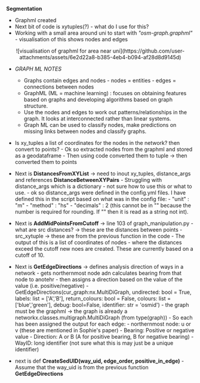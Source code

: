 **Segmentation**

- Graphml created
- Next bit of code is xytuples(?) - what do I use for this?
- Working with a small area around uni to start with *"osm-graph.graphml"* - visualisation of this shows nodes and edges

<p align = "center">
![visualisation of graphml for area near uni](https://github.com/user-attachments/assets/6e2d22a8-b385-4eb4-b094-af28d8d9145d)
</p>

- *GRAPH ML NOTES*
    - Graphs contain edges and nodes
          - nodes = entities
          - edges = connections between nodes
    - GraphML (ML = machine learning) : focuses on obtaining features based on graphs and developing algorithms based on graph structure.
    - Use the nodes and edges to work out patterns/relationships in the graph. It looks at interconnected rather than linear systems.
    - Graph ML can be used to classify nodes, make predictions on missing links between nodes and classify graphs.
 
- Is xy_tuples a list of coordinates for the nodes in the network? then convert to points?
      - Ok so extracted nodes from the graphml and stored as a geodataframe
            - Then using code converted them to tuple -> then converted them to points
  
- Next is **DistancesFromXYList** -> need to inout xy_tuples, distance_args and references **DistanceBetweenXYPairs**
      - Struggling with distance_args which is a dictionary - not sure how to use this or what to use.
      - ok so distance_args were defined in the config.yml files. I have defined this in the script based on what was in the config file:
            - "unit" : "m"
            - "method" : "hs"
            - "decimals" : 2 (this cannot be in "" because the number is required for rounding. If "" then it is read as a string not int).

- Next is **AddMidPointsFromCutoff** -> line 103 of graph_manipulation.py
      - what are src distances? -> these are the distances between points
      - src_xytuple -> these are from the previous function in the code
      - The output of this is a list of coordinates of nodes
            - where the distances exceed the cutoff new noes are created. These are currently based on a cutoff of 10.

- Next is **GetEdgeDirections** -> defines analysis direction of ways in a network
      - gets northernmost node adn calculates bearing from that node to anotehr
      - then assigns a direction based on the value of the value (i.e. positive/negative)
      - GetEdgeDirections(cur_graph:nx.MultiDiGraph, undirected: bool = True, labels: list = ['A','B'], return_colours: bool = False, colours: list = ['blue','green'], debug: bool=False, identifier: str = 'osmid')
            - the graph must be the graphml -> the graph is already a networkx.classes.multigraph.MultiDiGraph (from type(graph))
      - So each has been assigned the output for each edge:
            - northernmost node: u or v (these are mentioned in Sophie's paper)
            - Bearing: Positive or negative value
            - Direction: A or B (A for positive bearing, B for negative bearing)
            - WayID: long identifier (not sure what this is may just be a unique identifier)

- next is def **CreateSedUID(way_uid, edge_order, positive_in_edge)**
      - Assume that the way_uid is from the previous function **GetEdgeDirections**

